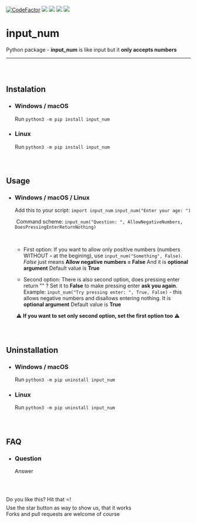 [![CodeFactor](https://www.codefactor.io/repository/github/hexagoncore/input_num/badge)](#/)
[<img src="https://img.shields.io/github/license/HexagonCore/input_num">](#/)
[<img src="https://img.shields.io/github/stars/HexagonCore/input_num">](#/)
[<img src="https://img.shields.io/github/forks/HexagonCore/input_num">](#/)
[<img src="https://img.shields.io/github/issues/HexagonCore/input_num">](#/)


# input_num
Python package - **input_num** is like input but it **only accepts numbers**
___
### ‎

## Instalation
* ### Windows / macOS
	Run `python3 -m pip install input_num`
	
* ### Linux
	Run `python3 -m pip install input_num`
### ‎

## Usage
* ### Windows / macOS / Linux
	Add this to your script: `import input_num` `input_num("Enter your age: ")`
	
	 ‎
    Command scheme: `input_num("Question: ", AllowNegativeNumbers, DoesPressingEnterReturnNothing)`
	
	 ‎
	* First option:
	    If you want to allow only positive numbers (numbers WITHOUT **-** at the begining), use `input_num("Something", False)`.
	    *False* just means **Allow negative numbers = False**
	    And it is **optional argument**
	    Default value is **True**
	
	* Second option:
	    There is also second option, does pressing enter return "" ? Set it to **False** to make pressing enter **ask you again**.
	    Example: `input_num("Try pressing enter: ", True, False)` - this allows negative numbers and disallows entering nothing.
	    It is **optional argument**
	    Default value is **True**
	
	 ‎
⚠️ **If you want to set only second option, set the first option too** ⚠️
	

### ‎

## Uninstallation
* ### Windows / macOS
	Run `python3 -m pip uninstall input_num`
	
* ### Linux
	Run `python3 -m pip uninstall input_num`

### ‎
## FAQ
* ### Question
	Answer
### ‎


Do you like this? Hit that ⭐!                                
Use the star button as way to show us, that it works              
Forks and pull requests are welcome of course
 

